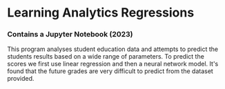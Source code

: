 # Learning Analytics Regressions
### Contains a Jupyter Notebook (2023)
This program analyses student education data and attempts to predict the students results based on a wide range of parameters. To predict the scores we first use linear regression and then a neural network model. It's found that the future grades are very difficult to predict from the dataset provided.
